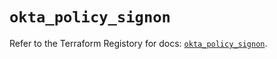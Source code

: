 # `okta_policy_signon`

Refer to the Terraform Registory for docs: [`okta_policy_signon`](https://registry.terraform.io/providers/okta/okta/3.46.0/docs/resources/policy_signon).
